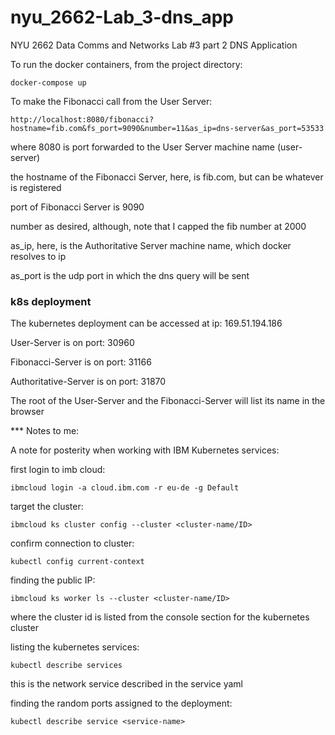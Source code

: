 # nyu_2662-Lab_3-dns_app
NYU 2662 Data Comms and Networks Lab #3 part 2 DNS Application

To run the docker containers, from the project directory:

```docker-compose up```

To make the Fibonacci call from the User Server:

```http://localhost:8080/fibonacci?hostname=fib.com&fs_port=9090&number=11&as_ip=dns-server&as_port=53533```

where 8080 is port forwarded to the User Server machine name (user-server)

the hostname of the Fibonacci Server, here, is fib.com, but can be whatever is registered

port of Fibonacci Server is 9090

number as desired, although, note that I capped the fib number at 2000

as_ip, here, is the Authoritative Server machine name, which docker resolves to ip

as_port is the udp port in which the dns query will be sent

### k8s deployment

The kubernetes deployment can be accessed at ip: 169.51.194.186

User-Server is on port: 30960

Fibonacci-Server is on port: 31166

Authoritative-Server is on port: 31870

The root of the User-Server and the Fibonacci-Server will list its name in the browser

*** Notes to me:

A note for posterity when working with IBM Kubernetes services:

first login to imb cloud:

```ibmcloud login -a cloud.ibm.com -r eu-de -g Default```

target the cluster:

```ibmcloud ks cluster config --cluster <cluster-name/ID>```

confirm connection to cluster:

```kubectl config current-context```

finding the public IP:

```ibmcloud ks worker ls --cluster <cluster-name/ID>```

where the cluster id is listed from the console section for the kubernetes cluster

listing the kubernetes services:

```kubectl describe services```

this is the network service described in the service yaml

finding the random ports assigned to the deployment:

```kubectl describe service <service-name>```
